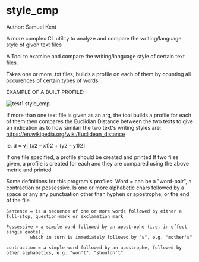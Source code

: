 # style_cmp

Author: Samuel Kent 

A more complex CL utility to analyze and compare the writing/language style of given text files

A Tool to examine and compare the writing/language style of certain text files. 

Takes one or more .txt files, builds a profile on each of them by counting all occurences of certain types of words 

EXAMPLE OF A BUILT PROFILE:

![test1 style_cmp](https://user-images.githubusercontent.com/46706647/208345902-c3937788-1056-4f3d-bd7c-6e673d2e721f.PNG)

If more than one text file is given as an arg, the tool builds a profile for each of them then compares the Euclidian Distance between the two texts to give an indication as to how similair the two text's writing styles are: https://en.wikipedia.org/wiki/Euclidean_distance

ie.
d = √[ (x2 – x1)2 + (y2 – y1)2]

If one file specified, a profile should be created and printed
If two files given, a profile is created for each and they are compared using the above metric and printed


Some definitions for this program's profiles:
	Word = can be a "word-pair", a contraction or possessive. Is one or more alphabetic chars followed by a space
		or any any punctuation other than hyphen or apostrophe, or the end of the file

	Sentence = is a sequence of one or more words followed by either a full-stop, question-mark or exclamation mark

	Possessive = a simple word followed by an apostrophe (i.e. in effect single quote), 
		     which in turn is immediately followed by "s", e.g. "mother's"

	contraction = a simple word followed by an apostrophe, followed by other alphabetics, e.g. "won't", "shouldn't" 


